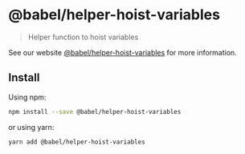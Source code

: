 # @babel/helper-hoist-variables

> Helper function to hoist variables

See our website [@babel/helper-hoist-variables](https://babeljs.io/docs/en/babel-helper-hoist-variables) for more information.

## Install

Using npm:

```sh
npm install --save @babel/helper-hoist-variables
```

or using yarn:

```sh
yarn add @babel/helper-hoist-variables
```
